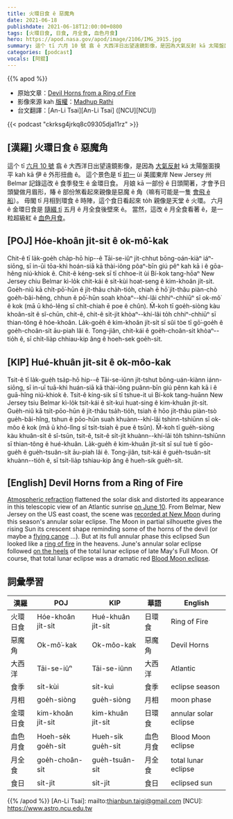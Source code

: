 ```yaml
---
title: 火環日食 ê 惡魔角
date: 2021-06-18
publishdate: 2021-06-18T12:00:00+0800
tags: [火環日食, 日食, 月全食, 血色月食]
hero: https://apod.nasa.gov/apod/image/2106/IMG_3915.jpg
summary: 這个 tī 六月 10 號 翕 ê 大西洋日出望遠鏡影像，是因為大氣反射 kā 太陽盤面搝平 kah kā 伊 ê 外形扭曲 ê。
categories: [podcast]
vocals: [阿錕]
---
```


{{% apod %}}

- 原始文章：[Devil Horns from a Ring of Fire](https://apod.nasa.gov/apod/ap210618.html)
- 影像來源 kah [版權][copyright]：[Madhup Rathi](mailto:firstname@creativesap.com)
- 台文翻譯：[An-Li Tsai][An-Li Tsai] ([NCU][NCU])

{{< podcast "ckrksg4jrkq8c09305dja11rz" >}}

## [漢羅] 火環日食 ê 惡魔角
這个 tī [六月 10 號][on June 10] 翕 ê 大西洋日出望遠鏡影像，是因為 [大氣反射][Atmospheric refraction] kā 太陽盤面搝平 kah kā 伊 ê 外形扭曲 ê。
這个景色是 tī [初一][recorded at New Moon] ùi 美國東岸 New Jersey 州 Belmar 記錄這改 ê 食季發生 ê 金環日食。
月娘 kā 一部份 ê 日頭閘著，才會予日頭變做月眉形，賰 ê 部份煞看起來親像是惡魔 ê 角（嘛有可能是一隻 [會飛 ê 船][flying canoe]）。
毋閣 tī 月相到環食 ê 時陣，這个食日看起來 to̍h 親像是天堂 ê 火環。
六月 ê 金環日食是 [隨綴 tī][on the heels t] 五月 ê 月全食後壁來 ê。
當然，這改 ê 月全食看著 ê，是一粒超級紅 ê [血色月食][Blood Moon eclipse t]。

## [POJ] Hóe-khoân ji̍t-si̍t ê ok-mô͘-kak
Chit-ê tī la̍k-goe̍h cha̍p-hō hip--ê Tāi-se-iûⁿ ji̍t-chhut bōng-oán-kiàⁿ iáⁿ-siōng, sī in-ūi tōa-khì hoán-siā kā thài-iông pôaⁿ-bīn giú pêⁿ kah kā i ê gōa-hêng niú-khiok ê.
Chit-ê kéng-sek sī tī chhoe-it ùi Bí-kok tang-hōaⁿ New Jersey chiu Belmar kì-lo̍k chit-kái ê si̍t-kùi hoat-seng ê kim-khoân ji̍t-si̍t.
Goe̍h-niû kā chi̍t-pō͘-hūn ê ji̍t-thâu cha̍h-tio̍h, chiah ē hō͘ ji̍t-thâu piàn-chò goe̍h-bâi-hêng, chhun ê pō͘-hūn soah khòaⁿ--khí-lâi chhiⁿ-chhiūⁿ sī ok-mô͘ ê kok (mā ū khó-lêng sī chi̍t-chiah ē poe ê chûn).
M̄-koh tī goe̍h-siòng kàu khoân-si̍t ê sî-chūn, chit-ê, chit-ê si̍t-ji̍t khòaⁿ--khí-lâi to̍h chhiⁿ-chhiūⁿ sī thian-tông ê hóe-khoân.
La̍k-goe̍h ê kim-khoân ji̍t-si̍t sī sûi tòe tī gō͘-goe̍h ê goe̍h-choân-si̍t āu-piah lâi ê.
Tong-jiân, chit-kái ê goe̍h-choân-si̍t khòaⁿ--tio̍h ê, sī chi̍t-lia̍p chhiau-kip âng ê hoeh-sek goe̍h-si̍t.


## [KIP] Hué-khuân ji̍t-si̍t ê ok-môo-kak
Tsit-ê tī la̍k-gue̍h tsa̍p-hō hip--ê Tāi-se-iûnn ji̍t-tshut bōng-uán-kiànn iánn-siōng, sī in-uī tuā-khì huán-siā kā thài-iông puânn-bīn giú pênn kah kā i ê guā-hîng niú-khiok ê.
Tsit-ê kíng-sik sī tī tshue-it uì Bí-kok tang-huānn New Jersey tsiu Belmar kì-lo̍k tsit-kái ê si̍t-kuì huat-sing ê kim-khuân ji̍t-si̍t.
Gue̍h-niû kā tsi̍t-pōo-hūn ê ji̍t-thâu tsa̍h-tio̍h, tsiah ē hōo ji̍t-thâu piàn-tsò gue̍h-bâi-hîng, tshun ê pōo-hūn suah khuànn--khí-lâi tshinn-tshiūnn sī ok-môo ê kok (mā ū khó-lîng sī tsi̍t-tsiah ē pue ê tsûn).
M̄-koh tī gue̍h-siòng kàu khuân-si̍t ê sî-tsūn, tsit-ê, tsit-ê si̍t-ji̍t khuànn--khí-lâi to̍h tshinn-tshiūnn sī thian-tông ê hué-khuân.
La̍k-gue̍h ê kim-khuân ji̍t-si̍t sī suî tuè tī gōo-gue̍h ê gue̍h-tsuân-si̍t āu-piah lâi ê.
Tong-jiân, tsit-kái ê gue̍h-tsuân-si̍t khuànn--tio̍h ê, sī tsi̍t-lia̍p tshiau-kip âng ê hueh-sik gue̍h-si̍t.



## [English] Devil Horns from a Ring of Fire

[Atmospheric refraction][Atmospheric refraction] flattened the solar disk and distorted its appearance in this telescopic view of an Atlantic sunrise [on June 10][on June 10].
From Belmar, New Jersey on the US east coast, the scene was [recorded at New Moon][recorded at New Moon] during this season's annular solar eclipse.
The Moon in partial silhouette gives the rising Sun its crescent shape reminding some of the horns of the devil (or maybe a [flying canoe][flying canoe] ...).
But at its full annular phase this eclipsed Sun looked like a [ring of fire][ring of fire] in the heavens.
June's annular solar eclipse followed [on the heels][on the heels e] of the total lunar eclipse of late May's Full Moon.
Of course, that total lunar eclipse was a dramatic red [Blood Moon eclipse][Blood Moon eclipse e].



## 詞彙學習

|漢羅|POJ|KIP|華語|English|
|-|-|-|-|-|
|火環日食|Hóe-khoân ji̍t-si̍t|Hué-khuân ji̍t-si̍t|日環食|Ring of Fire|
|惡魔角|Ok-mô͘-kak|Ok-môo-kak|惡魔角|Devil Horns|
|大西洋|Tāi-se-iûⁿ|Tāi-se-iûnn|大西洋|Atlantic|
|食季|si̍t-kùi|si̍t-kuì|食季|eclipse season|
|月相|goe̍h-siòng|gue̍h-siòng|月相|moon phase|
|金環日食|kim-khoân ji̍t-si̍t|kim-khuân ji̍t-si̍t|日環食|annular solar eclipse|
|血色月食|Hoeh-se̍k goe̍h-si̍t|Hueh-si̍k gue̍h-si̍t|血色月食|Blood Moon eclipse|
|月全食|goe̍h-choân-si̍t|gue̍h-tsuân-si̍t|月全食|total lunar eclipse|
|食日|si̍t-ji̍t|si̍t-ji̍t|食日|eclipsed sun|

{{% /apod %}}
[An-Li Tsai]: mailto:thianbun.taigi@gmail.com
[NCU]: https://www.astro.ncu.edu.tw

[copyright]: https://apod.nasa.gov/apod/fap/lib/about_apod.html#srapply
[Atmospheric refraction]:https://apod.nasa.gov/apod/ap170120.html
[on June 10]:https://svs.gsfc.nasa.gov/4910
[recorded at New Moon]:https://www.facebook.com/APOD.Sky/photos/a.3691846764252849/3691842077586651
[flying canoe]:https://fr.wikipedia.org/wiki/Chasse-galerie
[ring of fire]:https://apod.nasa.gov/apod/ap200615.html
[on the heels e]:https://apod.nasa.gov/apod/ap210612.html
[on the heels t]:https://apod.tw/daily/20210612/
[Blood Moon eclipse e]:https://apod.nasa.gov/apod/ap210604.html
[Blood Moon eclipse t]:https://apod.tw/daily/20210604/
